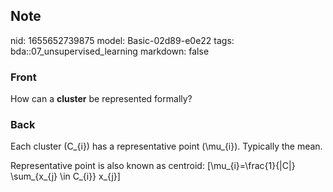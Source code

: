 ## Note
nid: 1655652739875
model: Basic-02d89-e0e22
tags: bda::07_unsupervised_learning
markdown: false

### Front
How can a <b>cluster</b> be represented formally?

### Back
Each cluster \(C_{i}\) has a representative point \(\mu_{i}\).
Typically the mean.

Representative point is also known as centroid:
\[\mu_{i}=\frac{1}{|C|} \sum_{x_{j} \in C_{i}} x_{j}\]
